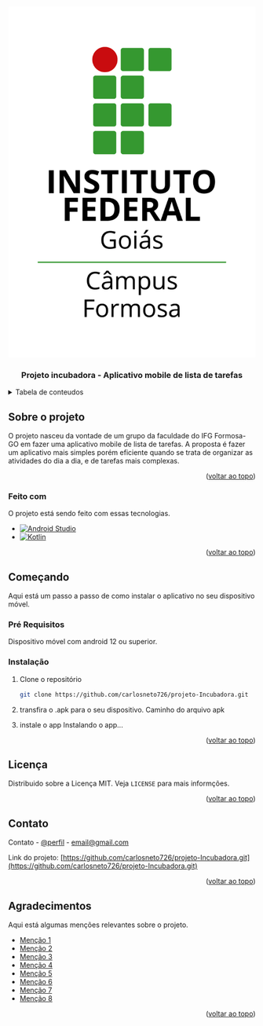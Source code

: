 <a name="readme-top"></a>

<br />
<div align="center">
  <a href="https://github.com/carlosneto726/projeto-Incubadora">
    <img src="images/logo-ifg-formosa.png" alt="Logo">
  </a>

  <h3 align="center">Projeto incubadora - Aplicativo mobile de lista de tarefas</h3>

</div>


<!-- Tabela de conteudos -->
<details>
  <summary>Tabela de conteudos</summary>
  <ol>
    <li>
      <a href="#sobre-o-projeto">Sobre o projeto</a>
      <ul>
        <li><a href="#built-with">Feito com</a></li>
      </ul>
    </li>
    <li>
      <a href="#começando">Começando</a>
      <ul>
        <li><a href="#pré-requisitos">Pré Requisitos</a></li>
        <li><a href="#instalação">Instalação</a></li>
      </ul>
    </li>
    <li><a href="#Licença">Licença</a></li>
    <li><a href="#contato">Contato</a></li>
    <li><a href="#agradecimentos">Agradecimentos</a></li>
  </ol>
</details>


## Sobre o projeto

<!--    Screenshot do projeto    [![Product Name Screen Shot][product-screenshot]](https://example.com) -->

O projeto nasceu da vontade de um grupo da faculdade do IFG Formosa-GO em fazer uma aplicativo mobile de lista de tarefas. A proposta é fazer um aplicativo mais simples porém eficiente quando se trata de organizar as atividades do dia a dia, e de tarefas mais complexas.


<p align="right">(<a href="#readme-top">voltar ao topo</a>)</p>



### Feito com

O projeto está sendo feito com essas tecnologias.

* [![Android Studio][Android Studio]][Android-url]
* [![Kotlin][Kotlin]][Kotlin-url]

<p align="right">(<a href="#readme-top">voltar ao topo</a>)</p>



## Começando

Aqui está um passo a passo de como instalar o aplicativo no seu dispositivo móvel.

### Pré Requisitos

Dispositivo móvel com android 12 ou superior.

### Instalação

1. Clone o repositório
   ```sh
   git clone https://github.com/carlosneto726/projeto-Incubadora.git
   ```
2. transfira o .apk para o seu dispositivo.
   Caminho do arquivo apk

3. instale o app
  Instalando o app...

<p align="right">(<a href="#readme-top">voltar ao topo</a>)</p>




## Licença

Distribuido sobre a Licença MIT. Veja `LICENSE` para mais informções.

<p align="right">(<a href="#readme-top">voltar ao topo</a>)</p>



<!-- CONTACT -->
## Contato

Contato - [@perfil](https://twitter.com/your_username) - email@gmail.com

Link do projeto: [https://github.com/carlosneto726/projeto-Incubadora.git](https://github.com/carlosneto726/projeto-Incubadora.git)

<p align="right">(<a href="#readme-top">voltar ao topo</a>)</p>



## Agradecimentos

Aqui está algumas menções relevantes sobre o projeto.

* [Menção 1](link1)
* [Menção 2](link2)
* [Menção 3](link3)
* [Menção 4](link4)
* [Menção 5](link5)
* [Menção 6](link6)
* [Menção 7](link7)
* [Menção 8](link8)

<p align="right">(<a href="#readme-top">voltar ao topo</a>)</p>


<!-- MARKDOWN LINKS & IMAGES -->
<!-- https://www.markdownguide.org/basic-syntax/#reference-style-links -->

[product-screenshot]: images/screenshot.png

[Kotlin]: https://img.shields.io/badge/Kotlin-0095D5?&style=for-the-badge&logo=kotlin&logoColor=white
[Kotlin-url]: https://kotlinlang.org/

[Android Studio]: https://img.shields.io/badge/Android-3DDC84?style=for-the-badge&logo=android&logoColor=white
[Android-url]: https://developer.android.com/studio
